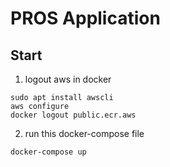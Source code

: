 # PROS Application 

## Start 
1. logout aws in docker 
```
sudo apt install awscli  
aws configure
docker logout public.ecr.aws
```

2. run this docker-compose file
```
docker-compose up 
```
